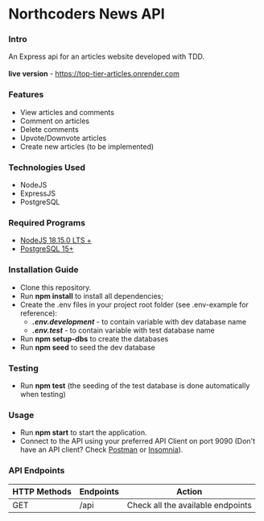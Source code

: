 # Northcoders News API

### Intro

An Express api for an articles website developed with TDD.
<br><br>
**live version** - https://top-tier-articles.onrender.com

### Features

- View articles and comments
- Comment on articles
- Delete comments
- Upvote/Downvote articles
- Create new articles (to be implemented)

### Technologies Used

- NodeJS
- ExpressJS
- PostgreSQL

### Required Programs

- [NodeJS 18.15.0 LTS +](https://nodejs.org/en)<br>
- [PostgreSQL 15+](https://www.postgresql.org/download/)

### Installation Guide

- Clone this repository.
- Run **npm install** to install all dependencies;
- Create the .env files in your project root folder (see .env-example for reference):
  - **_.env.development_** - to contain variable with dev database name
  - **_.env.test_** - to contain variable with test database name
- Run **npm setup-dbs** to create the databases
- Run **npm seed** to seed the dev database

### Testing

- Run **npm test** (the seeding of the test database is done automatically when testing)

### Usage

- Run **npm start** to start the application.
- Connect to the API using your preferred API Client on port 9090 (Don't have an API client? Check [Postman](https://www.postman.com/) or [Insomnia](https://insomnia.rest/download)).

### API Endpoints

| HTTP Methods | Endpoints | Action                            |
| ------------ | --------- | --------------------------------- |
| GET          | /api      | Check all the available endpoints |
